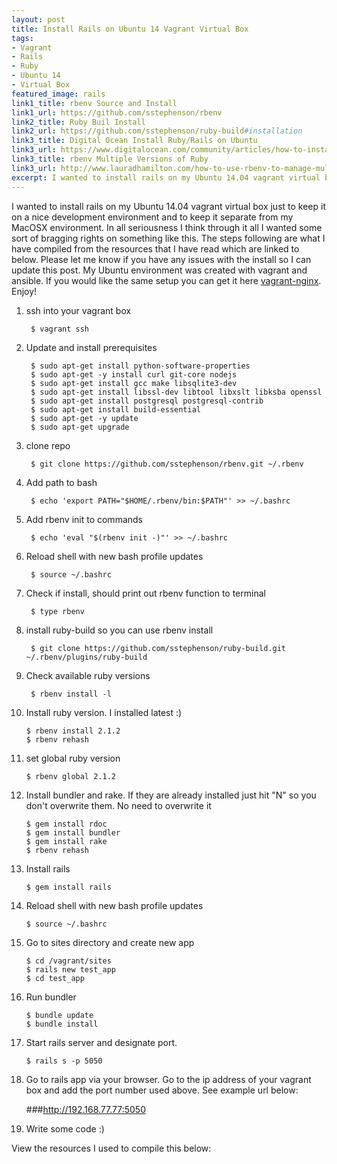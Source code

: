 ```yaml
---
layout: post
title: Install Rails on Ubuntu 14 Vagrant Virtual Box
tags:
- Vagrant
- Rails
- Ruby
- Ubuntu 14
- Virtual Box
featured_image: rails
link1_title: rbenv Source and Install
link1_url: https://github.com/sstephenson/rbenv
link2_title: Ruby Buil Install
link2_url: https://github.com/sstephenson/ruby-build#installation
link3_title: Digital Ocean Install Ruby/Rails on Ubuntu
link3_url: https://www.digitalocean.com/community/articles/how-to-install-ruby-on-rails-on-ubuntu-12-04-lts-with-rbenv--2
link3_title: rbenv Multiple Versions of Ruby
link3_url: http://www.lauradhamilton.com/how-to-use-rbenv-to-manage-multiple-versions-of-ruby
excerpt: I wanted to install rails on my Ubuntu 14.04 vagrant virtual box
---
```

I wanted to install rails on my Ubuntu 14.04 vagrant virtual box just to keep it on a nice development environment and to keep it separate from my MacOSX environment. In all seriousness I think through it all I wanted some sort of bragging rights on something like this. The steps following are what I have compiled from the resources that I have read which are linked to below. Please let me know if you have any issues with the install so I can update this post. My Ubuntu environment was created with vagrant and ansible. If you would like the same setup you can get it here [vagrant-nginx](https://github.com/icemancast/vagrant-nginx). Enjoy!

1. ssh into your vagrant box
		
		$ vagrant ssh

2. Update and install prerequisites
		
		$ sudo apt-get install python-software-properties
		$ sudo apt-get -y install curl git-core nodejs
		$ sudo apt-get install gcc make libsqlite3-dev
		$ sudo apt-get install libssl-dev libtool libxslt libksba openssl
		$ sudo apt-get install postgresql postgresql-contrib
		$ sudo apt-get install build-essential
		$ sudo apt-get -y update
		$ sudo apt-get upgrade

3. clone repo

		$ git clone https://github.com/sstephenson/rbenv.git ~/.rbenv

4. Add path to bash
		
		$ echo 'export PATH="$HOME/.rbenv/bin:$PATH"' >> ~/.bashrc

5. Add rbenv init to commands
		
		$ echo 'eval "$(rbenv init -)"' >> ~/.bashrc

6. Reload shell with new bash profile updates

		$ source ~/.bashrc

7. Check if install, should print out rbenv function to terminal

		$ type rbenv

8. install ruby-build so you can use rbenv install

		$ git clone https://github.com/sstephenson/ruby-build.git ~/.rbenv/plugins/ruby-build

9. Check available ruby versions

		$ rbenv install -l

10. Install ruby version. I installed latest :)

		$ rbenv install 2.1.2
		$ rbenv rehash

11. set global ruby version
	
		$ rbenv global 2.1.2

12. Install bundler and rake. If they are already installed just hit "N" so you don't overwrite them. No need to overwrite it

		$ gem install rdoc
		$ gem install bundler
		$ gem install rake 
		$ rbenv rehash

13. Install rails

		$ gem install rails

14. Reload shell with new bash profile updates

		$ source ~/.bashrc

15. Go to sites directory and create new app

		$ cd /vagrant/sites
		$ rails new test_app
		$ cd test_app

16. Run bundler

		$ bundle update
		$ bundle install
		
17. Start rails server and designate port.

		$ rails s -p 5050

18. Go to rails app via your browser. Go to the ip address of your vagrant box and add the port number used above. See example url below:

	###http://192.168.77.77:5050

19. Write some code :)

View the resources I used to compile this below:

